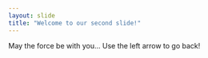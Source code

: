 ```yaml
---
layout: slide
title: "Welcome to our second slide!"
---
```

May the force be with you...
Use the left arrow to go back!
